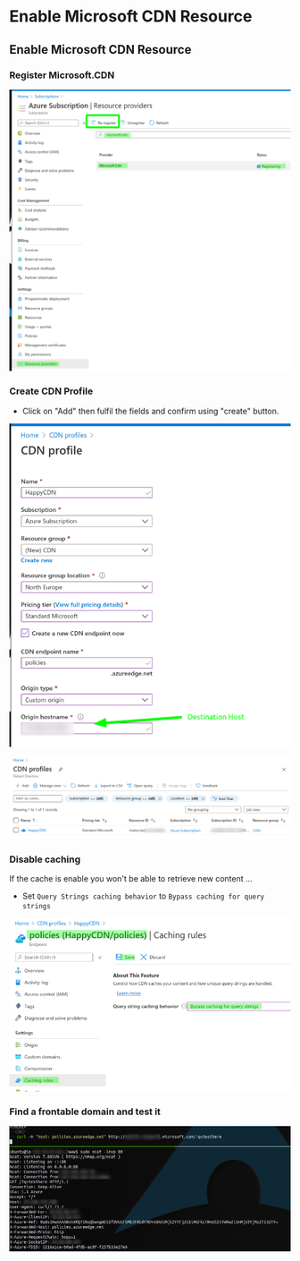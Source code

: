 # Enable Microsoft CDN Resource

## Enable Microsoft CDN Resource

### Register Microsoft.CDN 

![](../../../../.gitbook/assets/image%20%28263%29.png)

### Create CDN Profile

* Click on "Add" then fulfil the fields and confirm using "create" button.

![](../../../../.gitbook/assets/image%20%28122%29.png)

![](../../../../.gitbook/assets/image%20%28300%29.png)

### Disable caching

If the cache is enable you won't be able to retrieve new content ...

* Set `Query Strings caching behavior` to `Bypass caching for query strings`

![](../../../../.gitbook/assets/image%20%28160%29.png)

### Find a frontable domain and test it

![](../../../../.gitbook/assets/image%20%2841%29.png)



